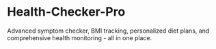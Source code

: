 # Health-Checker-Pro
Advanced symptom checker, BMI tracking, personalized diet plans, and comprehensive health monitoring - all in one place.
